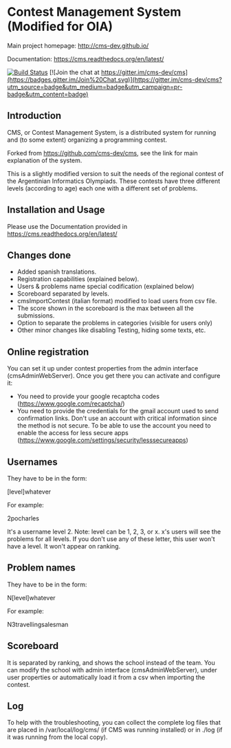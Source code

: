 Contest Management System (Modified for OIA)
=========================

Main project homepage: <http://cms-dev.github.io/>

Documentation: <https://cms.readthedocs.org/en/latest/>

[![Build Status](https://travis-ci.org/cms-dev/cms.svg?branch=master)](https://travis-ci.org/cms-dev/cms)
[![Join the chat at https://gitter.im/cms-dev/cms](https://badges.gitter.im/Join%20Chat.svg)](https://gitter.im/cms-dev/cms?utm_source=badge&utm_medium=badge&utm_campaign=pr-badge&utm_content=badge)

Introduction
------------

CMS, or Contest Management System, is a distributed system for running
and (to some extent) organizing a programming contest.

Forked from https://github.com/cms-dev/cms, see the link for main
explanation of the system.

This is a slightly modified version to suit the needs of the regional contest of the Argentinian Informatics Olympiads.
These contests have three different levels (according to age) each one with a different set of problems.

Installation and Usage
------------

Please use the Documentation provided in https://cms.readthedocs.org/en/latest/

Changes done
------------

- Added spanish translations.
- Registration capabilities (explained below).
- Users & problems name special codification (explained below)
- Scoreboard separated by levels.
- cmsImportContest (italian format) modified to load users from csv file.
- The score shown in the scoreboard is the max between all the submissions.
- Option to separate the problems in categories (visible for users only)
- Other minor changes like disabling Testing, hiding some texts, etc.

Online registration
------------
You can set it up under contest properties from the admin interface (cmsAdminWebServer).
Once you get there you can activate and configure it:

- You need to provide your google recaptcha codes (https://www.google.com/recaptcha/)
- You need to provide the credentials for the gmail account used to send confirmation links. Don't use an account with critical information since the method is not secure. To be able to use the account you need to enable the access for less secure apps (https://www.google.com/settings/security/lesssecureapps)

Usernames
------------
They have to be in the form:

[level]whatever

For example:

2pocharles

It's a username level 2.
Note: level can be 1, 2, 3, or x. x's users will see the problems for all levels.
If you don't use any of these letter, this user won't have a level. It won't appear on ranking.


Problem names
------------
They have to be in the form:

N[level]whatever

For example:

N3travellingsalesman


Scoreboard
------------
It is separated by ranking, and shows the school instead of the team. You can modify the school with admin interface (cmsAdminWebServer), under user properties or automatically load it from a csv when importing the contest. 


Log
------------

To help with the troubleshooting, you can collect the complete log
files that are placed in /var/local/log/cms/ (if CMS was running
installed) or in ./log (if it was running from the local copy).

